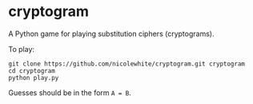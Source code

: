 cryptogram
==========

A Python game for playing substitution ciphers (cryptograms).

To play:

```
git clone https://github.com/nicolewhite/cryptogram.git cryptogram
cd cryptogram
python play.py
```

Guesses should be in the form `A = B`.
